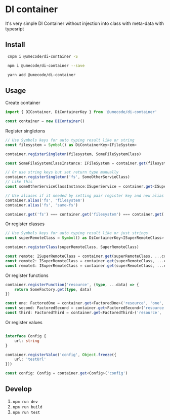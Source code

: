 # DI container

It's very simple DI Container without injection into class with meta-data with typesript

## Install

```sh
 cnpm i @umecode/di-container -S
```

```sh
 npm i @umecode/di-container --save
```

```sh
 yarn add @umecode/di-container
```

## Usage

Create container
```ts
import { DIContainer, DiContainerKey } from '@umecode/di-container'

const container = new DIContainer()
```

Register singletons
```ts
// Use Symbols keys for auto typing result like or string
const filesystem = Symbol() as DiContainerKey<IFileSystem>

container.registerSingleton(filesystem, SomeFileSystemClass)

const SomeFileSystemClassInstance: IFileSystem = container.get(filesystem) // It's autotyped for IFileSystem becouse of Symbol key

// Or use string keys but set return type manually
container.registerSingleton('fs', SomeOtherServieClass)
// Like this
const someOtherServiceClassInstance:ISuperService = container.get<ISuperService>('fs')

// Use aliases if it needed by setting pair register key and new alias
container.alias('fs', 'filesystem')
container.alias('fs', 'same-fs')

container.get('fs') === container.get('filesystem') === container.get('same-fs') // true

```
Or register classes
```ts
// Use Symbols keys for auto typing result like or just strings
const superRemoteClass = Symbol() as DiContainerKey<ISuperRemoteClass>

container.registerClass(superRemoteClass, SuperRemoteClass)

const remote: ISuperRemoteClass = container.get(superRemoteClass, ...contructorArgs) // It's autotyped for ISuperRemoteClass
const remote2: ISuperRemoteClass = container.get(superRemoteClass, ...contructorArgs) // other instance of this class
const remote3: ISuperRemoteClass = container.get(superRemoteClass, ...contructorArgs) // another instance of this class
```
Or register functions
```ts
container.registerFunction('resource', (type, ...data) => {
    return SomeFactory.get(type, data)
})

const one: FactoredOne = container.get<FactoredOne>('resource', 'one', someData)
const second: FactoredSecond = container.get<FactoredSecond>('resource', 'second', someData)
const third: FactoredThird = container.get<FactoredThird>('resource', 'third', someData)

```
Or register values
```ts

interface Config {
    url: string
}

container.registerValue('config', Object.freeze({
    url: 'testUrl'
}))

const config: Config = container.get<Config>('config')
```

## Develop

1. `npm run dev`
1. `npm run build`
1. `npm run test`
